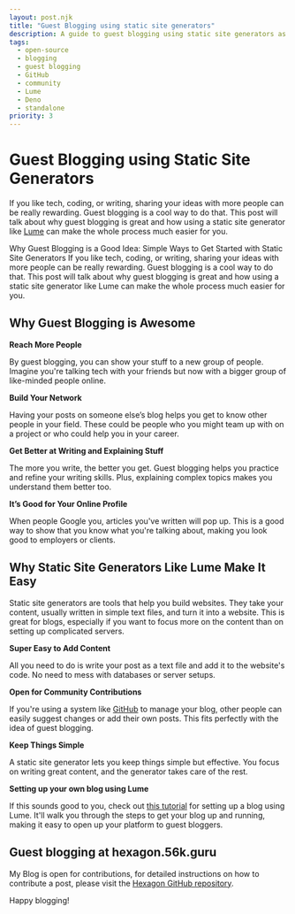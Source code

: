 ```yaml
---
layout: post.njk
title: "Guest Blogging using static site generators"
description: A guide to guest blogging using static site generators as the plaform. Contribute to Hexagon.56k.Guru via GitHub Pull Requests.
tags:
  - open-source
  - blogging
  - guest blogging
  - GitHub
  - community
  - Lume
  - Deno
  - standalone
priority: 3
---
```


# Guest Blogging using Static Site Generators

If you like tech, coding, or writing, sharing your ideas with more people can be really rewarding. Guest blogging is a cool way to do that. This post will talk about why guest blogging is great and how using a static site generator like [Lume](https://lume.land) can make the whole process much easier for you.

Why Guest Blogging is a Good Idea: Simple Ways to Get Started with Static Site Generators
If you like tech, coding, or writing, sharing your ideas with more people can be really rewarding. Guest blogging is a cool way to do that. This post will talk about why guest blogging is great and how using a static site generator like Lume can make the whole process much easier for you.

## Why Guest Blogging is Awesome

**Reach More People**

By guest blogging, you can show your stuff to a new group of people. Imagine you're talking tech with your friends but now with a bigger group of like-minded people online.

**Build Your Network**

Having your posts on someone else’s blog helps you get to know other people in your field. These could be people who you might team up with on a project or who could help you in your career.

**Get Better at Writing and Explaining Stuff**

The more you write, the better you get. Guest blogging helps you practice and refine your writing skills. Plus, explaining complex topics makes you understand them better too.

**It’s Good for Your Online Profile**

When people Google you, articles you've written will pop up. This is a good way to show that you know what you're talking about, making you look good to employers or clients.

## Why Static Site Generators Like Lume Make It Easy

Static site generators are tools that help you build websites. They take your content, usually written in simple text files, and turn it into a website. This is great for blogs, especially if you want to focus more on the content than on setting up complicated servers.

**Super Easy to Add Content**

All you need to do is write your post as a text file and add it to the website's code. No need to mess with databases or server setups.

**Open for Community Contributions**

If you're using a system like [GitHub](https://github.com) to manage your blog, other people can easily suggest changes or add their own posts. This fits perfectly with the idea of guest blogging.

**Keep Things Simple**

A static site generator lets you keep things simple but effective. You focus on writing great content, and the generator takes care of the rest.

**Setting up your own blog using Lume**

If this sounds good to you, check out [this tutorial](https://hexagon.56k.guru/posts/building-a-blog-using-lume/) for setting up a blog using Lume. It'll walk you through the steps to get your blog up and running, making it easy to open up your platform to guest bloggers.

## Guest blogging at hexagon.56k.guru

My Blog is open for contributions, for detailed instructions on how to contribute a post, please visit the [Hexagon GitHub repository](https://github.com/hexagon/blog).

Happy blogging!